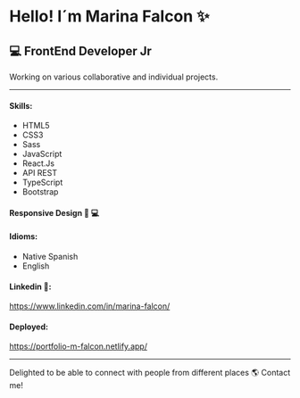# Hello! I´m Marina Falcon ✨

## 💻 FrontEnd Developer Jr

Working on various collaborative and individual projects.
***
#### __Skills__:

* HTML5
* CSS3
* Sass
* JavaScript
* React.Js
* API REST
* TypeScript
* Bootstrap

#### Responsive Design  📱 💻 

#### __Idioms__:

* Native Spanish
* English

#### Linkedin 🔗:
https://www.linkedin.com/in/marina-falcon/

#### Deployed:
https://portfolio-m-falcon.netlify.app/

***

Delighted to be able to connect with people from different places 🌎 Contact me!



